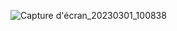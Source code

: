 ![Capture d'écran_20230301_100838](https://user-images.githubusercontent.com/82093361/222094033-97cf6d19-8731-4876-9117-7418cfa8f527.png)
